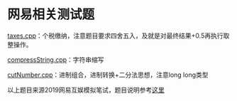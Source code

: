 # 网易相关测试题
[taxes.cpp](https://github.com/Vae1997/Review-Coding/blob/master/Coding/NetEase/taxes.cpp)：个税缴纳，注意题目要求四舍五入，及就是对最终结果+0.5再执行取整操作。

[compressString.cpp](https://github.com/Vae1997/Review-Coding/blob/master/Coding/NetEase/compressString.cpp)：字符串缩写

[cutNumber.cpp](https://github.com/Vae1997/Review-Coding/blob/master/Coding/NetEase/cutNumber.cpp)：进制组合，进制转换+二分法思想，注意long long类型

以上题目来源2019网易互娱模拟笔试，题目说明参考[这里](https://blog.csdn.net/yohjob/article/details/98879039)
